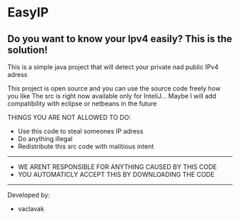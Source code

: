 # EasyIP
Do you want to know your Ipv4 easily? This is the solution!
----------------------------------------------------------------------
This is a simple java project that will detect your private nad public IPv4 adress


This project is open source and you can use the source code freely how you like
The src is right now available only for InteliJ...
Maybe I will add compatibility with eclipse or netbeans in the future

THINGS YOU ARE NOT ALLOWED TO DO:
- Use this code to steal someones IP adress
- Do anything illegal
- Redistribute this src code with malitious intent
----------------------------------------------------------------------
- WE ARENT RESPONSIBLE FOR ANYTHING CAUSED BY THIS CODE
- YOU AUTOMATICLY ACCEPT THIS BY DOWNLOADING THE CODE
----------------------------------------------------------------------

Developed by:
- vaclavak
